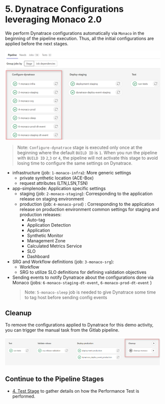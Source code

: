 # 5. Dynatrace Configurations leveraging Monaco 2.0

We perform Dynatrace configurations automatically via `Monaco` in the beginning of the pipeline execution. Thus, all the initial configurations are applied before the next stages. 

![gitlab-cicd](assets/gitlab_cicd_pipeline_monaco_stage.png)

> Note: `Configure-dynatrace` stage is executed only once at the beginning where the default `BUILD ID` is `1`. When you run the pipeline with `BUILD ID` `2`,`3` or `4`, the pipeline will not activate this stage to avoid losing time to configure the same settings on Dynatrace.  

- infrastructure (job: `1-monaco-infra`): More generic settings
  - private synthetic location (ACE-Box)
  - request attributes (LTN,LSN,TSN)
- app-simplenode: Application specific settings
  - staging (job: `2-monaco-staging`): Corresponding to the application release on staging environment
  - production (job: `4-monaco-prod`) : Corresponding to the application release on production environment
  common settings for staging and production releases:
    - Auto-tag
    - Application Detection
    - Application
    - Synthetic Monitor
    - Management Zone
    - Calculated Metrics Service
    - SLO 
    - Dashboard
- SRG and Workflow definitions (job: `3-monaco-srg`):
  - Workflow
  - SRG to utilize SLO definitions for defining validation objectives
- Sending events to notify Dynatrace about the configurations done via Monaco (jobs: `6-monaco-staging-dt-event`, `6-monaco-prod-dt-event` )
    > Note: `5-monaco-sleep` job is needed to give Dynatrace some time to tag host before sending config events

## Cleanup
  To remove the configurations applied to Dynatrace for this demo activity, you can trigger the manual task from the Gitlab pipeline. 
  
  ![gitlab-cicd](assets/gitlab_cicd_pipeline_monaco_cleanup.png)

## Continue to the Pipeline Stages
- [4. Test Stage](../04_Performance_Test/README.md) to gather details on how the Performance Test is performed.
